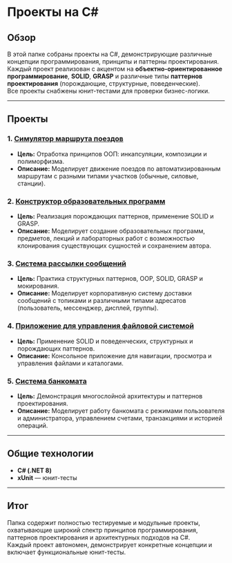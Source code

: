 # Проекты на C#

## Обзор
В этой папке собраны проекты на C#, демонстрирующие различные концепции программирования, принципы и паттерны проектирования.  
Каждый проект реализован с акцентом на **объектно-ориентированное программирование**, **SOLID**, **GRASP** и различные типы **паттернов проектирования** (порождающие, структурные, поведенческие).  
Все проекты снабжены юнит-тестами для проверки бизнес-логики.

---

## Проекты

### 1. [Симулятор маршрута поездов](./TrainSim/README.ru.md)
- **Цель:** Отработка принципов ООП: инкапсуляции, композиции и полиморфизма.  
- **Описание:** Моделирует движение поездов по автоматизированным маршрутам с разными типами участков (обычные, силовые, станции).  

### 2. [Конструктор образовательных программ](./EducationalProgramDesignerModel/README.ru.md)
- **Цель:** Реализация порождающих паттернов, применение SOLID и GRASP.  
- **Описание:** Моделирует создание образовательных программ, предметов, лекций и лабораторных работ с возможностью клонирования существующих сущностей и сохранением автора.  

### 3. [Система рассылки сообщений](./MessageDestributionSystemModel/README.ru.md)
- **Цель:** Практика структурных паттернов, OOP, SOLID, GRASP и мокирования.  
- **Описание:** Моделирует корпоративную систему доставки сообщений с топиками и различными типами адресатов (пользователь, мессенджер, дисплей, группы).  

### 4. [Приложение для управления файловой системой](./InterectingAndManagingFileSystemApplication/README.ru.md)
- **Цель:** Применение SOLID и поведенческих, структурных и порождающих паттернов.  
- **Описание:** Консольное приложение для навигации, просмотра и управления файлами и каталогами.  

### 5. [Система банкомата](./AtmSystemModel/README.ru.md)
- **Цель:** Демонстрация многослойной архитектуры и паттернов проектирования.  
- **Описание:** Моделирует работу банкомата с режимами пользователя и администратора, управлением счетами, транзакциями и историей операций.  

---

## Общие технологии
- **C# (.NET 8)**
- **xUnit** — юнит-тесты  

---

## Итог
Папка содержит полностью тестируемые и модульные проекты, охватывающие широкий спектр принципов программирования, паттернов проектирования и архитектурных подходов на C#.  
Каждый проект автономен, демонстрирует конкретные концепции и включает функциональные юнит-тесты.
